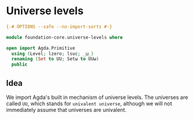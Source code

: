 # Universe levels

```agda
{-# OPTIONS --safe --no-import-sorts #-}

module foundation-core.universe-levels where

open import Agda.Primitive
  using (Level; lzero; lsuc; _⊔_)
  renaming (Set to UU; Setω to UUω)
  public
```

## Idea

We import Agda's built in mechanism of universe levels. The universes are called
`UU`, which stands for `univalent universe`, although we will not immediately
assume that universes are univalent.
